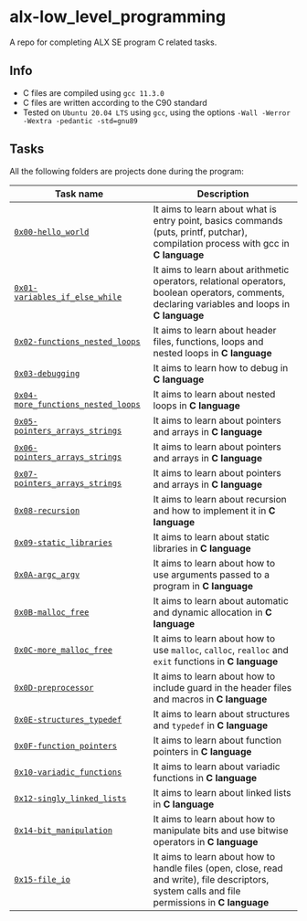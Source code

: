 # alx-low_level_programming

A repo for completing ALX SE program C related tasks.

## Info

- C files are compiled using `gcc 11.3.0`
- C files are written according to the C90 standard
- Tested on `Ubuntu 20.04 LTS` using `gcc`, using the options `-Wall -Werror -Wextra -pedantic -std=gnu89`

## Tasks

All the following folders are projects done during the program:

| Task name                                                                | Description                                                                                                                                     |
| ------------------------------------------------------------------------ | ----------------------------------------------------------------------------------------------------------------------------------------------- |
| [`0x00-hello_world`](./0x00-hello_world)                                 | It aims to learn about what is entry point, basics commands (puts, printf, putchar), compilation process with gcc in **C language**             |
| [`0x01-variables_if_else_while`](./0x01-variables_if_else_while)         | It aims to learn about arithmetic operators, relational operators, boolean operators, comments, declaring variables and loops in **C language** |
| [`0x02-functions_nested_loops`](./0x02-functions_nested_loops)           | It aims to learn about header files, functions, loops and nested loops in **C language**                                                        |
| [`0x03-debugging`](./0x03-debugging)                                     | It aims to learn how to debug in **C language**                                                                                                 |
| [`0x04-more_functions_nested_loops`](./0x04-more_functions_nested_loops) | It aims to learn about nested loops in **C language**                                                                                           |
| [`0x05-pointers_arrays_strings`](./0x05-pointers_arrays_strings)         | It aims to learn about pointers and arrays in **C language**                                                                                    |
| [`0x06-pointers_arrays_strings`](./0x06-pointers_arrays_strings)         | It aims to learn about pointers and arrays in **C language**                                                                                    |
| [`0x07-pointers_arrays_strings`](./0x07-pointers_arrays_strings)         | It aims to learn about pointers and arrays in **C language**                                                                                    |
| [`0x08-recursion`](./0x08-recursion)                                     | It aims to learn about recursion and how to implement it in **C language**                                                                      |
| [`0x09-static_libraries`](./0x09-static_libraries)                       | It aims to learn about static libraries in **C language**                                                                                       |
| [`0x0A-argc_argv`](./0x0A-argc_argv)                                     | It aims to learn about how to use arguments passed to a program in **C language**                                                               |
| [`0x0B-malloc_free`](./0x0B-malloc_free)                                 | It aims to learn about automatic and dynamic allocation in **C language**                                                                       |
| [`0x0C-more_malloc_free`](./0x0C-more_malloc_free)                       | It aims to learn about how to use `malloc`, `calloc`, `realloc` and `exit` functions in **C language**                                          |
| [`0x0D-preprocessor`](./0x0D-preprocessor)                               | It aims to learn about how to include guard in the header files and macros in **C language**                                                    |
| [`0x0E-structures_typedef`](./0x0E-structures_typedef)                   | It aims to learn about structures and `typedef` in **C language**                                                                               |
| [`0x0F-function_pointers`](./0x0F-function_pointers)                     | It aims to learn about function pointers in **C language**                                                                                      |
| [`0x10-variadic_functions`](./0x10-variadic_functions)                   | It aims to learn about variadic functions in **C language**                                                                                     |
| [`0x12-singly_linked_lists`](./0x12-singly_linked_lists)                 | It aims to learn about linked lists in **C language**                                                                                           |
| [`0x14-bit_manipulation`](./0x14-bit_manipulation)                       | It aims to learn about how to manipulate bits and use bitwise operators in **C language**                                                       |
| [`0x15-file_io`](./0x15-file_io)                                         | It aims to learn about how to handle files (open, close, read and write), file descriptors, system calls and file permissions in **C language** |
